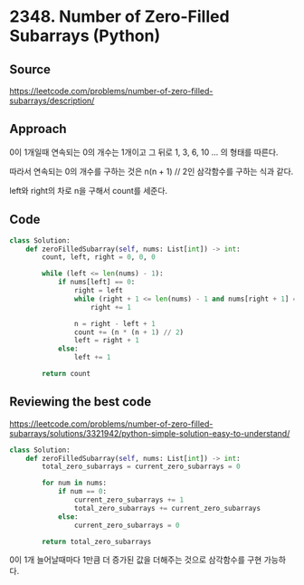 # 2348. Number of Zero-Filled Subarrays (Python)

## Source

https://leetcode.com/problems/number-of-zero-filled-subarrays/description/

## Approach

0이 1개일때 연속되는 0의 개수는 1개이고 그 뒤로 1, 3, 6, 10 ... 의 형태를 따른다.

따라서 연속되는 0의 개수를 구하는 것은 n(n + 1) // 2인 삼각함수를 구하는 식과 같다.

left와 right의 차로 n을 구해서 count를 세준다.

## Code

```python
class Solution:
    def zeroFilledSubarray(self, nums: List[int]) -> int:
        count, left, right = 0, 0, 0

        while (left <= len(nums) - 1):
            if nums[left] == 0:
                right = left
                while (right + 1 <= len(nums) - 1 and nums[right + 1] == 0):
                    right += 1

                n = right - left + 1
                count += (n * (n + 1) // 2)
                left = right + 1
            else:
                left += 1

        return count
```

## Reviewing the best code

https://leetcode.com/problems/number-of-zero-filled-subarrays/solutions/3321942/python-simple-solution-easy-to-understand/

```python
class Solution:
    def zeroFilledSubarray(self, nums: List[int]) -> int:
        total_zero_subarrays = current_zero_subarrays = 0

        for num in nums:
            if num == 0:
                current_zero_subarrays += 1
                total_zero_subarrays += current_zero_subarrays
            else:
                current_zero_subarrays = 0

        return total_zero_subarrays
```

0이 1개 늘어날때마다 1만큼 더 증가된 값을 더해주는 것으로 삼각함수를 구현 가능하다.
